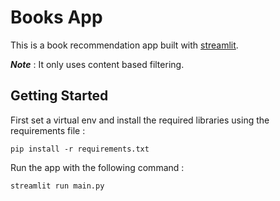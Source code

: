 # Books App

This is a book recommendation app built with [streamlit](https://streamlit.io/). 

***Note*** : It only uses content based filtering.

## Getting Started

First set a virtual env and install the 
required libraries using the requirements file :
```shell
pip install -r requirements.txt
```

Run the app with the following command :
```shell
streamlit run main.py
```